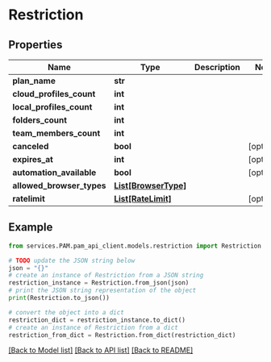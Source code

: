 # Restriction


## Properties

Name | Type | Description | Notes
------------ | ------------- | ------------- | -------------
**plan_name** | **str** |  | 
**cloud_profiles_count** | **int** |  | 
**local_profiles_count** | **int** |  | 
**folders_count** | **int** |  | 
**team_members_count** | **int** |  | 
**canceled** | **bool** |  | [optional] 
**expires_at** | **int** |  | [optional] 
**automation_available** | **bool** |  | [optional] 
**allowed_browser_types** | [**List[BrowserType]**](BrowserType.md) |  | 
**ratelimit** | [**List[RateLimit]**](RateLimit.md) |  | [optional] 

## Example

```python
from services.PAM.pam_api_client.models.restriction import Restriction

# TODO update the JSON string below
json = "{}"
# create an instance of Restriction from a JSON string
restriction_instance = Restriction.from_json(json)
# print the JSON string representation of the object
print(Restriction.to_json())

# convert the object into a dict
restriction_dict = restriction_instance.to_dict()
# create an instance of Restriction from a dict
restriction_from_dict = Restriction.from_dict(restriction_dict)
```
[[Back to Model list]](../README.md#documentation-for-models) [[Back to API list]](../README.md#documentation-for-api-endpoints) [[Back to README]](../README.md)


